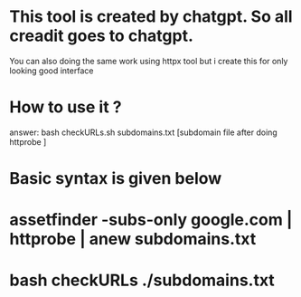 
# This tool is created by chatgpt. So all creadit goes to chatgpt.
You can also doing the same work using httpx tool but i create this for only looking good interface
# How to use it ?
  answer: bash checkURLs.sh subdomains.txt [subdomain file after doing httprobe ]
# Basic syntax is given below
# assetfinder -subs-only google.com | httprobe | anew subdomains.txt
# bash checkURLs ./subdomains.txt
